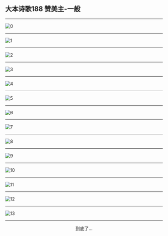 
## 大本诗歌188 赞美主-一般
        
<div id="aplayer0"></div>

<div id="aplayer1"></div>

<div id="aplayer2"></div>

---

<img alt="0" data-original="/data/d0181/0.png">

---

<img alt="1" data-original="/data/d0181/1.png">

---

<img alt="2" data-original="/data/d0181/2.png">

---

<img alt="3" data-original="/data/d0181/3.png">

---

<img alt="4" data-original="/data/d0181/4.png">

---

<img alt="5" data-original="/data/d0181/5.png">

---

<img alt="6" data-original="/data/d0181/6.png">

---

<img alt="7" data-original="/data/d0181/7.png">

---

<img alt="8" data-original="/data/d0181/8.png">

---

<img alt="9" data-original="/data/d0181/9.png">

---

<img alt="10" data-original="/data/d0181/10.png">

---

<img alt="11" data-original="/data/d0181/11.png">

---

<img alt="12" data-original="/data/d0181/12.png">

---

<img alt="13" data-original="/data/d0181/13.png">

---

<p style="text-align: center">到底了...</p>

<script src="/js/dist-view.js"></script>

<script>
MAIN.id = 'd0181';
        
const ap0 = new APlayer({
    container: document.getElementById('aplayer0'),
    volume: 1,
    loop: 'none',
    preload: 'none',
    audio: [{
        name: 'D188.mp3',
        artist: '大本诗歌',
        url: 'https://res.wx.qq.com/voice/getvoice?mediaid=MzI0NTk3MDM5M18yMjQ3NTIwOTg0',
        cover: '/favicon'
    }]
});
const ap1 = new APlayer({
    container: document.getElementById('aplayer1'),
    volume: 1,
    loop: 'none',
    preload: 'none',
    audio: [{
        name: 'D188第一节领唱.mp3',
        artist: '大本诗歌',
        url: 'https://res.wx.qq.com/voice/getvoice?mediaid=MzI0NTk3MDM5M18yMjQ3NTIwOTg1',
        cover: '/favicon'
    }]
});
const ap2 = new APlayer({
    container: document.getElementById('aplayer2'),
    volume: 1,
    loop: 'none',
    preload: 'none',
    audio: [{
        name: 'D188教唱版.mp3',
        artist: '大本诗歌',
        url: 'https://res.wx.qq.com/voice/getvoice?mediaid=MzI0NTk3MDM5M18yMjQ3NTIwOTg2',
        cover: '/favicon'
    }]
});
</script>
